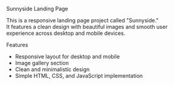  Sunnyside Landing Page

This is a responsive landing page project called "Sunnyside."  
It features a clean design with beautiful images and smooth user experience across desktop and mobile devices.

 Features
- Responsive layout for desktop and mobile
- Image gallery section
- Clean and minimalistic design
- Simple HTML, CSS, and JavaScript implementation


